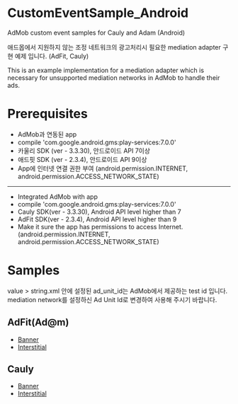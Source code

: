 CustomEventSample_Android
=========================

AdMob custom event samples for Cauly and Adam (Android)

애드몹에서 지원하지 않는 조정 네트워크의 광고처리시 필요한  mediation adapter 구현 예제 입니다. 
(AdFit, Cauly)

This is an example implementation for a mediation adapter which is necessary for unsupported mediation networks in AdMob to handle their ads. 

Prerequisites
=============
* AdMob과 연동된 app
* compile 'com.google.android.gms:play-services:7.0.0'
* 카울리 SDK (ver - 3.3.30), 안드로이드 API 7이상 
* 애드핏 SDK (ver - 2.3.4), 안드로이드 API 9이상 
* App에 인터넷 연결 권한 부여 (android.permission.INTERNET, android.permission.ACCESS_NETWORK_STATE)

-----------------

* Integrated AdMob with app
* compile 'com.google.android.gms:play-services:7.0.0'
* Cauly SDK(ver - 3.3.30), Android API level higher than 7
* AdFit SDK(ver - 2.3.4), Android API level higher than 9
* Make it sure the app has permissions to access Internet. (android.permission.INTERNET, android.permission.ACCESS_NETWORK_STATE)

Samples
=======

value > string.xml 안에 설정된 ad_unit_id는 AdMob에서 제공하는 test id 입니다.
mediation network를 설정하신 Ad Unit Id로 변경하여 사용해 주시기 바랍니다. 

AdFit(Ad@m)
----------
* [Banner](https://github.com/minjisong7334/CustomEventSample_Android/tree/master/AdFit/BannerExample)
* [Interstitial](https://github.com/minjisong7334/CustomEventSample_Android/tree/master/AdFit/InterstitialExample)

Cauly
-----
* [Banner](https://github.com/minjisong7334/CustomEventSample_Android/tree/master/Cauly/BannerExample)
* [Interstitial](https://github.com/minjisong7334/CustomEventSample_Android/tree/master/Cauly/InterstitialExample)

